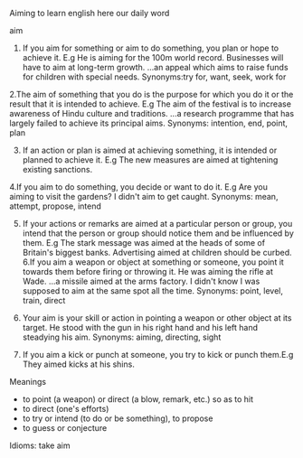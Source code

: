 Aiming to learn english here our daily word

aim
1. If you aim for something or aim to do something, you plan or hope to achieve it. E.g
He is aiming for the 100m world record.
Businesses will have to aim at long-term growth. 
...an appeal which aims to raise funds for children with special needs. 
Synonyms:try for, want, seek, work for   

2.The aim of something that you do is the purpose for which you do it or the result that it is intended to achieve. E.g
The aim of the festival is to increase awareness of Hindu culture and traditions.
...a research programme that has largely failed to achieve its principal aims.
Synonyms: intention, end, point, plan   

3. If an action or plan is aimed at achieving something, it is intended or planned to achieve it. E.g
The new measures are aimed at tightening existing sanctions. 

4.If you aim to do something, you decide or want to do it.
E.g Are you aiming to visit the gardens? 
I didn't aim to get caught. 
Synonyms:  mean, attempt, propose, intend   

5. If your actions or remarks are aimed at a particular person or group, you intend that the person or group should notice them and be influenced by them. E.g
The stark message was aimed at the heads of some of Britain's biggest banks.
Advertising aimed at children should be curbed.
6.If you aim a weapon or object at something or someone, you point it towards them before firing or throwing it.
He was aiming the rifle at Wade. 
...a missile aimed at the arms factory. 
I didn't know I was supposed to aim at the same spot all the time.
Synonyms: point, level, train, direct   

7. Your aim is your skill or action in pointing a weapon or other object at its target.
He stood with the gun in his right hand and his left hand steadying his aim.
Synonyms: aiming, directing, sight   

8. If you aim a kick or punch at someone, you try to kick or punch them.E.g
They aimed kicks at his shins. 

Meanings 
- to point (a weapon) or direct (a blow, remark, etc.) so as to hit
- to direct (one's efforts)
- to try or intend (to do or be something), to propose
- to guess or conjecture

Idioms: take aim
